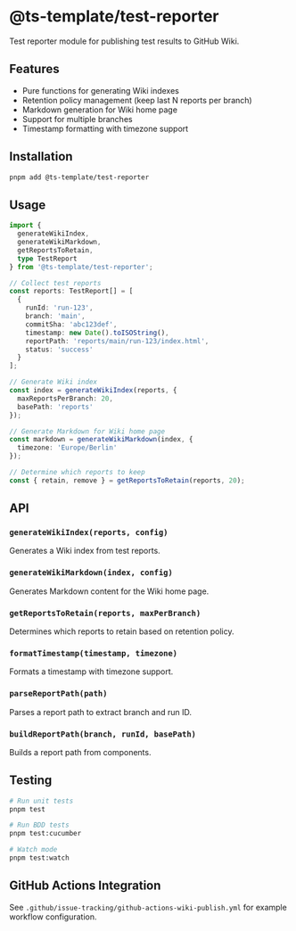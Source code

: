 # @ts-template/test-reporter

Test reporter module for publishing test results to GitHub Wiki.

## Features

- Pure functions for generating Wiki indexes
- Retention policy management (keep last N reports per branch)
- Markdown generation for Wiki home page
- Support for multiple branches
- Timestamp formatting with timezone support

## Installation

```bash
pnpm add @ts-template/test-reporter
```

## Usage

```typescript
import {
  generateWikiIndex,
  generateWikiMarkdown,
  getReportsToRetain,
  type TestReport
} from '@ts-template/test-reporter';

// Collect test reports
const reports: TestReport[] = [
  {
    runId: 'run-123',
    branch: 'main',
    commitSha: 'abc123def',
    timestamp: new Date().toISOString(),
    reportPath: 'reports/main/run-123/index.html',
    status: 'success'
  }
];

// Generate Wiki index
const index = generateWikiIndex(reports, {
  maxReportsPerBranch: 20,
  basePath: 'reports'
});

// Generate Markdown for Wiki home page
const markdown = generateWikiMarkdown(index, {
  timezone: 'Europe/Berlin'
});

// Determine which reports to keep
const { retain, remove } = getReportsToRetain(reports, 20);
```

## API

### `generateWikiIndex(reports, config)`

Generates a Wiki index from test reports.

### `generateWikiMarkdown(index, config)`

Generates Markdown content for the Wiki home page.

### `getReportsToRetain(reports, maxPerBranch)`

Determines which reports to retain based on retention policy.

### `formatTimestamp(timestamp, timezone)`

Formats a timestamp with timezone support.

### `parseReportPath(path)`

Parses a report path to extract branch and run ID.

### `buildReportPath(branch, runId, basePath)`

Builds a report path from components.

## Testing

```bash
# Run unit tests
pnpm test

# Run BDD tests
pnpm test:cucumber

# Watch mode
pnpm test:watch
```

## GitHub Actions Integration

See `.github/issue-tracking/github-actions-wiki-publish.yml` for example workflow configuration.